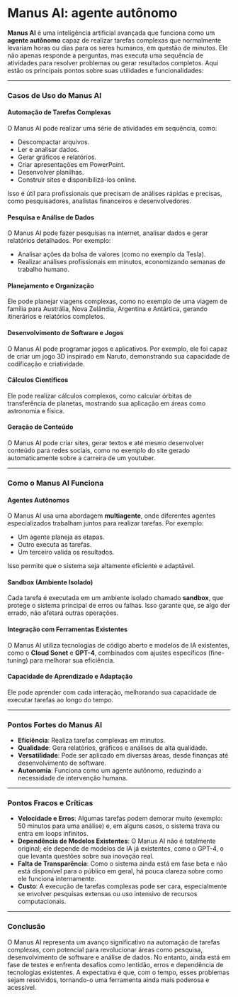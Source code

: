 # **Manus AI: agente autônomo**

**Manus AI** é uma inteligência artificial avançada que funciona como um **agente autônomo** capaz de realizar tarefas complexas que normalmente levariam horas ou dias para os seres humanos, em questão de minutos. Ele não apenas responde a perguntas, mas executa uma sequência de atividades para resolver problemas ou gerar resultados completos. Aqui estão os principais pontos sobre suas utilidades e funcionalidades:

---

### **Casos de Uso do Manus AI**

#### **Automação de Tarefas Complexas**

O Manus AI pode realizar uma série de atividades em sequência, como:

- Descompactar arquivos.
- Ler e analisar dados.
- Gerar gráficos e relatórios.
- Criar apresentações em PowerPoint.
- Desenvolver planilhas.
- Construir sites e disponibilizá-los online.

Isso é útil para profissionais que precisam de análises rápidas e precisas, como pesquisadores, analistas financeiros e desenvolvedores.

#### **Pesquisa e Análise de Dados**

O Manus AI pode fazer pesquisas na internet, analisar dados e gerar relatórios detalhados. Por exemplo:

- Analisar ações da bolsa de valores (como no exemplo da Tesla).
- Realizar análises profissionais em minutos, economizando semanas de trabalho humano.

#### **Planejamento e Organização**

Ele pode planejar viagens complexas, como no exemplo de uma viagem de família para Austrália, Nova Zelândia, Argentina e Antártica, gerando itinerários e relatórios completos.

#### **Desenvolvimento de Software e Jogos**

O Manus AI pode programar jogos e aplicativos. Por exemplo, ele foi capaz de criar um jogo 3D inspirado em Naruto, demonstrando sua capacidade de codificação e criatividade.

#### **Cálculos Científicos**

Ele pode realizar cálculos complexos, como calcular órbitas de transferência de planetas, mostrando sua aplicação em áreas como astronomia e física.

#### **Geração de Conteúdo**

O Manus AI pode criar sites, gerar textos e até mesmo desenvolver conteúdo para redes sociais, como no exemplo do site gerado automaticamente sobre a carreira de um youtuber.

---

### **Como o Manus AI Funciona**

#### **Agentes Autônomos**

O Manus AI usa uma abordagem **multiagente**, onde diferentes agentes especializados trabalham juntos para realizar tarefas. Por exemplo:

- Um agente planeja as etapas.
- Outro executa as tarefas.
- Um terceiro valida os resultados.

Isso permite que o sistema seja altamente eficiente e adaptável.

#### **Sandbox (Ambiente Isolado)**

Cada tarefa é executada em um ambiente isolado chamado **sandbox**, que protege o sistema principal de erros ou falhas. Isso garante que, se algo der errado, não afetará outras operações.

#### **Integração com Ferramentas Existentes**

O Manus AI utiliza tecnologias de código aberto e modelos de IA existentes, como o **Cloud Sonet** e **GPT-4**, combinados com ajustes específicos (fine-tuning) para melhorar sua eficiência.

#### **Capacidade de Aprendizado e Adaptação**

Ele pode aprender com cada interação, melhorando sua capacidade de executar tarefas ao longo do tempo.

---

### **Pontos Fortes do Manus AI**

- **Eficiência**: Realiza tarefas complexas em minutos.
- **Qualidade**: Gera relatórios, gráficos e análises de alta qualidade.
- **Versatilidade**: Pode ser aplicado em diversas áreas, desde finanças até desenvolvimento de software.
- **Autonomia**: Funciona como um agente autônomo, reduzindo a necessidade de intervenção humana.

---

### **Pontos Fracos e Críticas**

- **Velocidade e Erros**: Algumas tarefas podem demorar muito (exemplo: 50 minutos para uma análise) e, em alguns casos, o sistema trava ou entra em loops infinitos.
- **Dependência de Modelos Existentes**: O Manus AI não é totalmente original; ele depende de modelos de IA já existentes, como o GPT-4, o que levanta questões sobre sua inovação real.
- **Falta de Transparência**: Como o sistema ainda está em fase beta e não está disponível para o público em geral, há pouca clareza sobre como ele funciona internamente.
- **Custo**: A execução de tarefas complexas pode ser cara, especialmente se envolver pesquisas extensas ou uso intensivo de recursos computacionais.

---

### **Conclusão**

O Manus AI representa um avanço significativo na automação de tarefas complexas, com potencial para revolucionar áreas como pesquisa, desenvolvimento de software e análise de dados. No entanto, ainda está em fase de testes e enfrenta desafios como lentidão, erros e dependência de tecnologias existentes. A expectativa é que, com o tempo, esses problemas sejam resolvidos, tornando-o uma ferramenta ainda mais poderosa e acessível.
